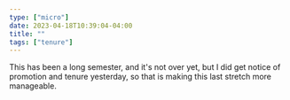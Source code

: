 ```yaml
---
type: ["micro"]
date: 2023-04-18T10:39:04-04:00
title: ""
tags: ["tenure"]
---
```

This has been a long semester, and it's not over yet, but I did get notice of promotion and tenure yesterday, so that is making this last stretch more manageable.
